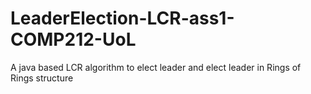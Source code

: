 # LeaderElection-LCR-ass1-COMP212-UoL
A java based LCR algorithm to elect leader and elect leader in Rings of Rings structure
